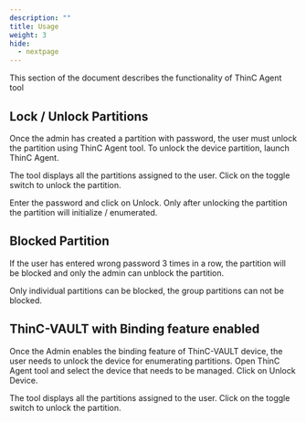 ```yaml
---
description: ""
title: Usage
weight: 3
hide:
  - nextpage
---
```



This section of the document describes the functionality of ThinC Agent tool

## Lock / Unlock Partitions

Once the admin has created a partition with password, the user must unlock the partition using ThinC Agent tool. To unlock the device partition, launch ThinC Agent.



The tool displays all the partitions assigned to the user. Click on the toggle switch to unlock the partition. 



Enter the password and click on Unlock. Only after unlocking the partition the partition will initialize / enumerated. 



## Blocked Partition

If the user has entered wrong password 3 times in a row, the partition will be blocked and only the admin can unblock the partition. 


Only individual partitions can be blocked, the group partitions can not be blocked. 

## ThinC-VAULT with Binding feature enabled

Once the Admin enables the binding feature of ThinC-VAULT device, the user needs to unlock the device for enumerating partitions. Open ThinC Agent tool and select the device that needs to be managed. Click on Unlock Device.



The tool displays all the partitions assigned to the user. Click on the toggle switch to unlock the partition. 

